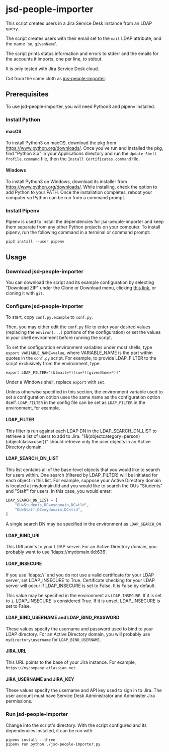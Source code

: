 # jsd-people-importer

This script creates users in a Jira Service Desk instance from an LDAP query.

The script creates users with their email set to the `mail` LDAP attribute, and the name '`sn`, `givenName`'.

The script prints status information and errors to stderr and the emails for the accounts it imports, one per line, to stdout.

It is only tested with Jira Service Desk cloud.

Cut from the same cloth as [jps-people-importer](https://github.com/UniversalSuperBox/jps-people-importer).

## Prerequisites

To use jsd-people-importer, you will need Python3 and pipenv installed.

### Install Python

#### macOS

To install Python3 on macOS, download the pkg from https://www.python.org/downloads/. Once you've run and installed the pkg, find "Python 3.*x*" in your Applications directory and run the `Update Shell Profile.command` file, then the `Install Certificates.command` file.

#### Windows

To install Python3 on Windows, download its installer from https://www.python.org/downloads/. While installing, check the option to add Python to your PATH. Once the installation completes, reboot your computer so Python can be run from a command prompt.

### Install Pipenv

Pipenv is used to install the dependencies for jsd-people-importer and keep them separate from any other Python projects on your computer. To install pipenv, run the following command in a terminal or command prompt:

```
pip3 install --user pipenv
```

## Usage

### Download jsd-people-importer

You can download the script and its example configuration by selecting "Download ZIP" under the Clone or Download menu, clicking [this link](https://github.com/UniversalSuperBox/jsd-people-importer/archive/master.zip), or cloning it with `git`.

### Configure jsd-people-importer

To start, copy `conf.py.example` to `conf.py`.

Then, you may either edit the `conf.py` file to enter your desired values (replacing the `environ[...]` portions of the configuration) or set the values in your shell environment before running the script.

To set the configuration environment variables under most shells, type `export VARIABLE_NAME=value`, where VARIABLE_NAME is the part within quotes in the `conf.py` script. For example, to provide LDAP_FILTER to the script exclusively from the environment, type:

```
export LDAP_FILTER='(&(mail=*)(sn=*)(givenName=*))'
```

Under a Windows shell, replace `export` with `set`.

Unless otherwise specified in this section, the environment variable used to set a configuration option uses the same name as the configuration option itself. `LDAP_FILTER` in the config file can be set as `LDAP_FILTER` in the environment, for example.

#### LDAP_FILTER

This filter is run against each LDAP DN in the LDAP_SEARCH_DN_LIST to retrieve a list of users to add to Jira. "(&(objectcategory=person)(objectclass=user))" should retrieve only the user objects in an Active Directory domain.

#### LDAP_SEARCH_DN_LIST

This list contains all of the base-level objects that you would like to search for users within. One search (filtered by LDAP_FILTER) will be initiated for each object in this list. For example, suppose your Active Directory domain is located at mydomain.tld and you would like to search the OUs "Students" and "Staff" for users. In this case, you would enter:

```python
LDAP_SEARCH_DN_LIST = [
    "OU=Students,DC=mydomain,DC=tld",
    "OU=Staff,DC=mydomain,DC=tld",
]
```

A single search DN may be specified in the environment as `LDAP_SEARCH_DN`

#### LDAP_BIND_URI

This URI points to your LDAP server. For an Active Directory domain, you probably want to use 'ldaps://mydomain.tld:636'.

#### LDAP_INSECURE

If you use 'ldaps://' and you do not use a valid certificate for your LDAP server, set LDAP_INSECURE to True. Certificate checking for your LDAP server will occur if LDAP_INSECURE is set to False. It is False by default.

This value may be specified in the environment as `LDAP_INSECURE`. If it is set to `1`, LDAP_INSECURE is considered True. If it is unset, LDAP_INSECURE is set to False.

#### LDAP_BIND_USERNAME and LDAP_BIND_PASSWORD

These values specify the username and password used to bind to your LDAP directory. For an Active Directory domain, you will probably use `mydirectory\username` for `LDAP_BIND_USERNAME`.

#### JIRA_URL

This URL points to the base of your Jira instance. For example, `https://mycompany.atlassian.net`.

#### JIRA_USERNAME and JIRA_KEY

These values specify the username and API key used to sign in to Jira. The user account must have Service Desk Administrator and Administer Jira permissions.

### Run jsd-people-importer

Change into the script's directory. With the script configured and its dependencies installed, it can be run with:

```
pipenv install --three
pipenv run python ./jsd-people-importer.py
```

